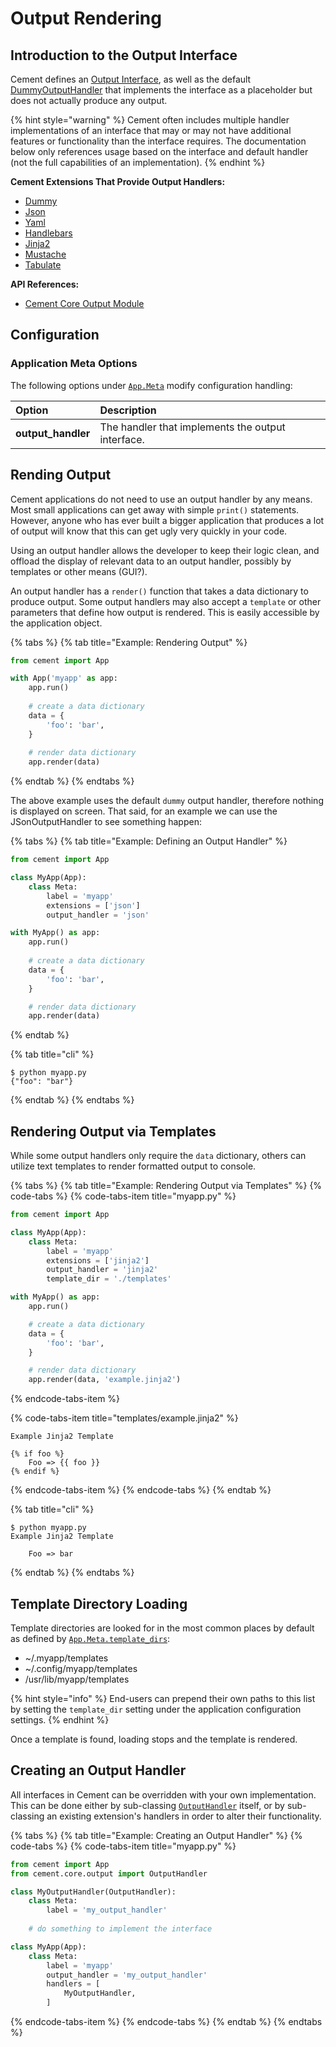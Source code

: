 # Output Rendering

## Introduction to the Output Interface

Cement defines an [Output Interface](https://cement.readthedocs.io/en/2.99/api/core/output/#cement.core.output.OutputInterface), as well as the default [DummyOutputHandler](https://docs.builtoncement.com/%7B%7B%20version%20%7D%7D/api/ext/ext_dummy.html) that implements the interface as a placeholder but does not actually produce any output.

{% hint style="warning" %}
Cement often includes multiple handler implementations of an interface that may or may not have additional features or functionality than the interface requires.  The documentation below only references usage based on the interface and default handler \(not the full capabilities of an implementation\).
{% endhint %}

**Cement Extensions That Provide Output Handlers:**

* [Dummy](../extensions/dummy.md)
* [Json](../extensions/json.md)
* [Yaml](../extensions/yaml.md)
* [Handlebars](../extensions/handlebars.md)
* [Jinja2](../extensions/jinja2.md)
* [Mustache](../extensions/mustache.md)
* [Tabulate](../extensions/tabulate.md)

**API References:**

* [Cement Core Output Module](https://cement.readthedocs.io/en/2.99/api/core/output)

## **Configuration**

### **Application Meta Options**

The following options under [`App.Meta`](https://cement.readthedocs.io/en/2.99/api/core/foundation/#cement.core.foundation.App.Meta) modify configuration handling:

| **Option** | **Description** |
| :--- | :--- |
| **output\_handler** | The handler that implements the output interface. |

## Rending Output

Cement applications do not need to use an output handler by any means. Most small applications can get away with simple `print()` statements. However, anyone who has ever built a bigger application that produces a lot of output will know that this can get ugly very quickly in your code.

Using an output handler allows the developer to keep their logic clean, and offload the display of relevant data to an output handler, possibly by templates or other means \(GUI?\).

An output handler has a `render()` function that takes a data dictionary to produce output. Some output handlers may also accept a `template` or other parameters that define how output is rendered. This is easily accessible by the application object.

{% tabs %}
{% tab title="Example: Rendering Output" %}
```python
from cement import App

with App('myapp' as app:
    app.run()
    
    # create a data dictionary
    data = {
        'foo': 'bar',
    }
    
    # render data dictionary
    app.render(data)
```
{% endtab %}
{% endtabs %}

The above example uses the default `dummy` output handler, therefore nothing is displayed on screen. That said, for an example we can use the JSonOutputHandler to see something happen:

{% tabs %}
{% tab title="Example: Defining an Output Handler" %}
```python
from cement import App

class MyApp(App):
    class Meta:
        label = 'myapp'
        extensions = ['json']
        output_handler = 'json'

with MyApp() as app:
    app.run()
    
    # create a data dictionary
    data = {
        'foo': 'bar',
    }

    # render data dictionary
    app.render(data)
```
{% endtab %}

{% tab title="cli" %}
```text
$ python myapp.py
{"foo": "bar"}
```
{% endtab %}
{% endtabs %}

## Rendering Output via Templates

While some output handlers only require the `data` dictionary, others can utilize text templates to render formatted output to console.

{% tabs %}
{% tab title="Example: Rendering Output via Templates" %}
{% code-tabs %}
{% code-tabs-item title="myapp.py" %}
```python
from cement import App

class MyApp(App):
    class Meta:
        label = 'myapp'
        extensions = ['jinja2']
        output_handler = 'jinja2'
        template_dir = './templates'

with MyApp() as app:
    app.run()

    # create a data dictionary
    data = {
        'foo': 'bar',
    }

    # render data dictionary
    app.render(data, 'example.jinja2')
```
{% endcode-tabs-item %}

{% code-tabs-item title="templates/example.jinja2" %}
```
Example Jinja2 Template

{% if foo %}
    Foo => {{ foo }}
{% endif %}
```
{% endcode-tabs-item %}
{% endcode-tabs %}
{% endtab %}

{% tab title="cli" %}
```text
$ python myapp.py
Example Jinja2 Template

    Foo => bar
```
{% endtab %}
{% endtabs %}

## Template Directory Loading

Template directories are looked for in the most common places by default as defined by [`App.Meta.template_dirs`](https://cement.readthedocs.io/en/2.99/api/core/foundation/#cement.core.foundation.App.Meta.template_dirs):

* ~/.myapp/templates
* ~/.config/myapp/templates
* /usr/lib/myapp/templates

{% hint style="info" %}
End-users can prepend their own paths to this list by setting the `template_dir` setting under the application configuration settings.
{% endhint %}

Once a template is found, loading stops and the template is rendered.

## Creating an Output Handler

All interfaces in Cement can be overridden with your own implementation.  This can be done either by sub-classing [`OutputHandler`](https://cement.readthedocs.io/en/2.99/api/core/output/#cement.core.output.OutputHandler) itself, or by sub-classing an existing extension's handlers in order to alter their functionality.

{% tabs %}
{% tab title="Example: Creating an Output Handler" %}
{% code-tabs %}
{% code-tabs-item title="myapp.py" %}
```python
from cement import App
from cement.core.output import OutputHandler

class MyOutputHandler(OutputHandler):
    class Meta:
        label = 'my_output_handler'
    
    # do something to implement the interface

class MyApp(App):
    class Meta:
        label = 'myapp'
        output_handler = 'my_output_handler'
        handlers = [
            MyOutputHandler,
        ]
```
{% endcode-tabs-item %}
{% endcode-tabs %}
{% endtab %}
{% endtabs %}

